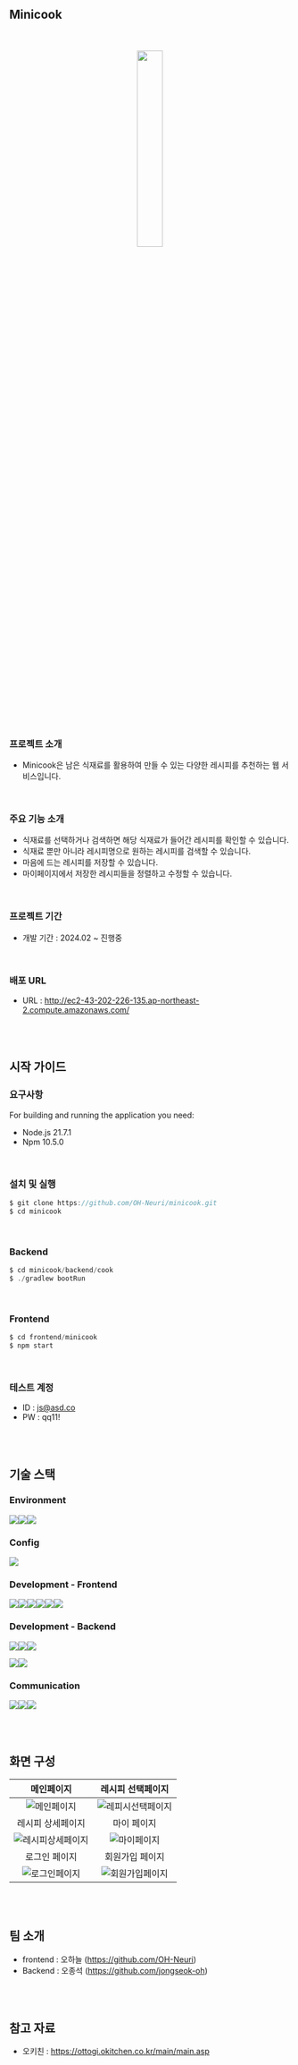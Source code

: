 ## Minicook

<div align="center">
  <br>
  <br>
  <img width="30%" src="https://github.com/OH-Neuri/minicook/assets/87141845/b4d2a226-1694-4818-ba46-b07852298fd6"/>
  <br>
</div>
<br>
<br>

<h3>
  프로젝트 소개
</h3>

-  Minicook은 남은 식재료를 활용하여 만들 수 있는 다양한 레시피를 추천하는 웹 서비스입니다.

<br>

### 주요 기능 소개
-  식재료를 선택하거나 검색하면 해당 식재료가 들어간 레시피를 확인할 수 있습니다.
-  식재료 뿐만 아니라 레시피명으로 원하는 레시피를 검색할 수 있습니다. 
-  마음에 드는 레시피를 저장할 수 있습니다.
-  마이페이지에서 저장한 레시피들을 정렬하고 수정할 수 있습니다.


<br>
<h3>프로젝트 기간</h3>

- 개발 기간 :  2024.02 ~ 진행중
<br>



### 배포 URL

- URL : http://ec2-43-202-226-135.ap-northeast-2.compute.amazonaws.com/

<br>
<br>


## 시작 가이드

### 요구사항

For building and running the application you need:

- Node.js 21.7.1
- Npm 10.5.0
  
<br>

### 설치 및 실행


```jsx
$ git clone https://github.com/OH-Neuri/minicook.git
$ cd minicook
```

<br>

### Backend

```jsx
$ cd minicook/backend/cook
$ ./gradlew bootRun
```

<br>

### Frontend

```jsx
$ cd frontend/minicook
$ npm start
```

<br>

### 테스트 계정

- ID : js@asd.co
- PW : qq11!

<br>
<br>

## 기술 스택


### Environment

<img src="https://img.shields.io/badge/visualstudiocode-007ACC?style=for-the-badge&logo=visualstudiocode&logoColor=white"><img src="https://img.shields.io/badge/GitHub-100000?style=for-the-badge&logo=github&logoColor=white"/><img src="https://img.shields.io/badge/Git-F05032?style=for-the-badge&logo=git&logoColor=white"/>



### Config

<img src="https://img.shields.io/badge/NPM-CB3837?style=for-the-badge&logo=npm&logoColor=white">

### Development - Frontend

<img src="https://img.shields.io/badge/JavaScript-F7DF1E?style=for-the-badge&logo=JavaScript&logoColor=white"/><img src="https://img.shields.io/badge/React-20232A?style=for-the-badge&logo=react&logoColor=61DAFB"/><img src="https://img.shields.io/badge/TypeScript-007ACC?style=for-the-badge&logo=typescript&logoColor=white"/><img src="https://img.shields.io/badge/redux-764ABC?style=for-the-badge&logo=redux&logoColor=white"/><img src="https://img.shields.io/badge/styledcomponents-DB7093?style=for-the-badge&logo=styledcomponents&logoColor=white"/><img src="https://img.shields.io/badge/Testinglibrary-E33332?style=for-the-badge&logo=testinglibrary&logoColor=white"/>



### Development - Backend

<img src="https://img.shields.io/badge/express-000000?style=for-the-badge&logo=express&logoColor=white"/><img src="https://img.shields.io/badge/mongodb-47A248?style=for-the-badge&logo=mongodb&logoColor=white"/><img src="https://img.shields.io/badge/firebase-FFCA28?style=for-the-badge&logo=firebase&logoColor=white"/>


<img src="https://img.shields.io/badge/SpringBoot-6DB33?style=for-the-badge&logo=spring&logoColor=white"/><img src="https://img.shields.io/badge/SpringSecurity-6DB33F?style=for-the-badge&logo=spring&logoColor=white"/>


### Communication

<img src="https://img.shields.io/badge/notion-000000?style=for-the-badge&logo=notion&logoColor=white"/><img src="https://img.shields.io/badge/googlesheets-34A853?style=for-the-badge&logo=googlesheets&logoColor=white"/><img src="https://img.shields.io/badge/discord-5865F2?style=for-the-badge&logo=discord&logoColor=white"/>

<br>
<br>


## 화면 구성

|메인페이지|레시피 선택페이지|
|:--:|:--:|
|![메인페이지](https://github.com/OH-Neuri/minicook/assets/87141845/706fbcc0-8afb-4a56-a297-45031472ae99)|![레피시선택페이지](https://github.com/OH-Neuri/minicook/assets/87141845/7db04be5-aca4-48fd-8135-b01366a70e60)|
|레시피 상세페이지|마이 페이지|
|![레시피상세페이지](https://github.com/OH-Neuri/minicook/assets/87141845/c81f87e8-4ced-4b1e-93f6-1549eeda3ae6)|![마이페이지](https://github.com/OH-Neuri/minicook/assets/87141845/13691981-754f-41c8-b1d2-d50b42739497)|
|로그인 페이지|회원가입 페이지|
|![로그인페이지](https://github.com/OH-Neuri/minicook/assets/87141845/424696c3-671e-480d-8c5e-3e183a57dcba)|![회원가입페이지](https://github.com/OH-Neuri/minicook/assets/87141845/fd10082c-0554-4b19-b94b-6c6162bc2b15)|

<br>
<br>

## 팀 소개

- frontend : 오하늘 (https://github.com/OH-Neuri)
- Backend : 오종석 (https://github.com/jongseok-oh)


<br>
<br>

## 참고 자료

- 오키친 : https://ottogi.okitchen.co.kr/main/main.asp

